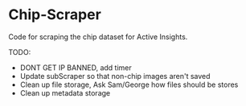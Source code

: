 # Chip-Scraper
 Code for scraping the chip dataset for Active Insights. 




TODO:

- DONT GET IP BANNED, add timer
- Update subScraper so that non-chip images aren't saved
- Clean up file storage, Ask Sam/George how files should be stores
- Clean up metadata storage